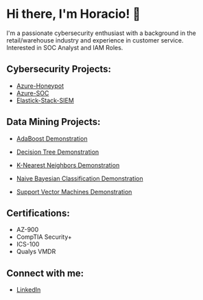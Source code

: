 <h1>Hi there, I'm Horacio! 👋 </h1>
I'm a passionate cybersecurity enthusiast with a background in the retail/warehouse industry and experience in customer service.</br>
Interested in SOC Analyst and IAM Roles.
<h2>Cybersecurity Projects:</h2>

- [Azure-Honeypot](https://github.com/horeacio/Azure-Honeypot)
- [Azure-SOC](https://github.com/horacioxf/Azure-SOC)
- [Elastick-Stack-SIEM](https://github.com/horeacio/Elastic-Stack-SIEM)
  
<h2>Data Mining Projects:</h2>

- [AdaBoost Demonstration](https://github.com/horeacio/AdaBoost)

- [Decision Tree Demonstration](https://github.com/horeacio/Decision-Tree)

- [K-Nearest Neighbors Demonstration](https://github.com/horeacio/K-Nearest-Neighbors)

- [Naive Bayesian Classification Demonstration](https://github.com/horeacio/Naive-Bayesian-Classification)

- [Support Vector Machines Demonstration](https://github.com/horeacio/Support-Vector-Machines)

<h2>Certifications:</h2>

- AZ-900
- CompTIA Security+
- ICS-100
- Qualys VMDR

<h2>Connect with me:</h2>

- [LinkedIn](www.linkedin.com/in/horacio-flores-19599121b)
<!--
**horeacio/horeacio** is a ✨ _special_ ✨ repository because its `README.md` (this file) appears on your GitHub profile.

Here are some ideas to get you started:

- 🔭 I’m currently working on ...
- 🌱 I’m currently learning ...
- 👯 I’m looking to collaborate on ...
- 🤔 I’m looking for help with ...
- 💬 Ask me about ...
- 📫 How to reach me: ...
- 😄 Pronouns: ...
- ⚡ Fun fact: ...
-->
